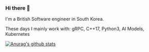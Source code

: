 ### Hi there 👋

I'm a British Software engineer in South Korea.

These days I mainly work with: gRPC, C++17, Python3, AI Models, Kubernetes

[![Anurag's github stats](https://github-readme-stats.vercel.app/api?username=markwinter&count_private=true&show_icons=true&theme=radical)](https://github.com/anuraghazra/github-readme-stats)
